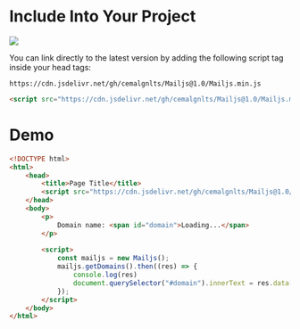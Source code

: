 # Include Into Your Project

[![](https://data.jsdelivr.com/v1/package/gh/cemalgnlts/Mailjs/badge)](https://www.jsdelivr.com/package/gh/cemalgnlts/Mailjs)

You can link directly to the latest version by adding the following script tag inside your head tags:

```
https://cdn.jsdelivr.net/gh/cemalgnlts/Mailjs@1.0/Mailjs.min.js
```

```html
<script src="https://cdn.jsdelivr.net/gh/cemalgnlts/Mailjs@1.0/Mailjs.min.js"></script>
```

# Demo

```html
<!DOCTYPE html>
<html>
    <head>
        <title>Page Title</title>
        <script src="https://cdn.jsdelivr.net/gh/cemalgnlts/Mailjs@1.0/Mailjs.min.js"></script>
    </head>
    <body>
        <p>
            Domain name: <span id="domain">Loading...</span>
        </p>
        
        <script>
            const mailjs = new Mailjs();
            mailjs.getDomains().then((res) => {
                console.log(res)
                document.querySelector("#domain").innerText = res.data[0].domain;
            });
        </script>
    </body>
</html>
```
